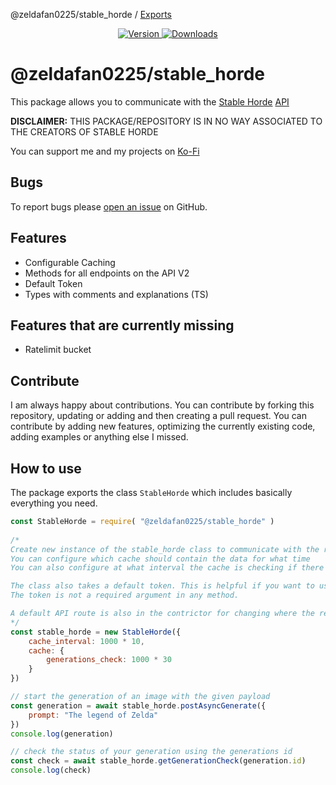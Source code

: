 @zeldafan0225/stable_horde / [Exports](modules.md)

<!-- markdownlint-disable MD033 MD041 -->
<div align="center">
    <p>
        <a href="https://www.npmjs.com/package/@zeldafan0225/stable_horde">
            <img src="https://img.shields.io/npm/v/@zeldafan0225/stable_horde.svg?maxAge=3600&style=flat&logo=npm&color=ff5540" alt="Version" />
        </a>
        <a href="https://www.npmjs.com/package/@zeldafan0225/stable_horde">
            <img src="https://img.shields.io/npm/dt/@zeldafan0225/stable_horde.svg?maxAge=3600&style=flat&logo=npm&color=ff5540" alt="Downloads" />
        </a>
    </p>
</div>

# @zeldafan0225/stable_horde

This package allows you to communicate with the [Stable Horde](https://stablehorde.net/) [API](https://stablehorde.net/)

**DISCLAIMER:**
THIS PACKAGE/REPOSITORY IS IN NO WAY ASSOCIATED TO THE CREATORS OF STABLE HORDE

You can support me and my projects on [Ko-Fi](https://ko-fi.com/slashbot)

## Bugs

To report bugs please [open an issue](https://github.com/ZeldaFan0225/stable_horde) on GitHub.

## Features

- Configurable Caching
- Methods for all endpoints on the API V2
- Default Token
- Types with comments and explanations (TS)

## Features that are currently missing

- Ratelimit bucket

## Contribute

I am always happy about contributions. You can contribute by forking this repository, updating or adding and then creating a pull request.
You can contribute by adding new features, optimizing the currently existing code, adding examples or anything else I missed.

## How to use

The package exports the class `StableHorde` which includes basically everything you need.

```js
const StableHorde = require( "@zeldafan0225/stable_horde" )
 
/*
Create new instance of the stable_horde class to communicate with the rest API
You can configure which cache should contain the data for what time
You can also configure at what interval the cache is checking if there are any data that should be deleted

The class also takes a default token. This is helpful if you want to use this package only using your own token.
The token is not a required argument in any method.

A default API route is also in the contrictor for changing where the requests are directed to (e.g. when using a subdomain like https://test.stablehorde.net)
*/
const stable_horde = new StableHorde({
    cache_interval: 1000 * 10,
    cache: {
        generations_check: 1000 * 30
    }
})

// start the generation of an image with the given payload
const generation = await stable_horde.postAsyncGenerate({
    prompt: "The legend of Zelda"
})
console.log(generation)

// check the status of your generation using the generations id
const check = await stable_horde.getGenerationCheck(generation.id)
console.log(check)
```
